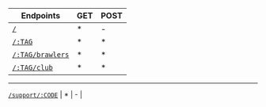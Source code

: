 **Endpoints**                                           | **GET** | **POST**
| ------------                                          | -------- | ------- |
[`/`](https://cr.is-a.dev)                              | * | - |
[`/:TAG`](https://cr.is-a.dev/:TAG)                     | * | * | 
[`/:TAG/brawlers`](https://cr.is-a.dev/:TAG/brawlers)   | * | * |
[`/:TAG/club`](https://cr.is-a.dev/:TAG/club)           | * | * |
-------------------------------------------------------------------------------
[`/support/:CODE`](https://cr.is-a.dev/support/:ID)     | * | - |
